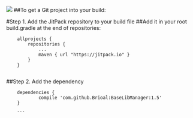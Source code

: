 [![](https://jitpack.io/v/Brioal/BaseLibManager.svg)](https://jitpack.io/#Brioal/BaseLibManager)
##To get a Git project into your build:

#Step 1. Add the JitPack repository to your build file
##Add it in your root build.gradle at the end of repositories:
```
	allprojects {
		repositories {
			...
			maven { url "https://jitpack.io" }
		}
	}
	
```

##Step 2. Add the dependency
```
	dependencies {
	        compile 'com.github.Brioal:BaseLibManager:1.5'
	}
	
	```
